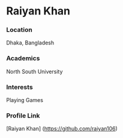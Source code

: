 # Raiyan Khan 

### Location

Dhaka, Bangladesh

### Academics

North South University

### Interests

Playing Games

### Profile Link

[Raiyan Khan] (https://github.com/raiyan106)
